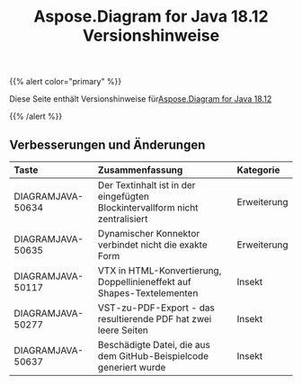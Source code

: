 ﻿---
title: Aspose.Diagram for Java 18.12 Versionshinweise
type: docs
weight: 10
url: /de/java/aspose-diagram-for-java-18-12-release-notes/
---
{{% alert color="primary" %}} 

Diese Seite enthält Versionshinweise für[Aspose.Diagram for Java 18.12](https://docs.aspose.com/diagram/java/aspose-diagram-for-java-18-12-release-notes/)

{{% /alert %}} 
## **Verbesserungen und Änderungen**

|**Taste**|**Zusammenfassung**|**Kategorie**|
|:- |:- |:- |
|DIAGRAMJAVA-50634|Der Textinhalt ist in der eingefügten Blockintervallform nicht zentralisiert|Erweiterung|
|DIAGRAMJAVA-50635|Dynamischer Konnektor verbindet nicht die exakte Form|Erweiterung|
|DIAGRAMJAVA-50117|VTX in HTML-Konvertierung, Doppellinieneffekt auf Shapes-Textelementen|Insekt|
|DIAGRAMJAVA-50277|VST-zu-PDF-Export - das resultierende PDF hat zwei leere Seiten|Insekt|
|DIAGRAMJAVA-50637|Beschädigte Datei, die aus dem GitHub-Beispielcode generiert wurde|Insekt|

